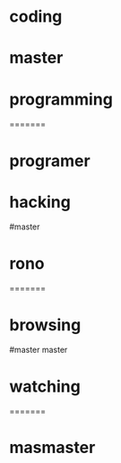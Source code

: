 # coding
# master
# programming

=======
# programer
# hacking
#master
# rono

=======
# browsing
 #master
 master
 # watching
=======
# masmaster
